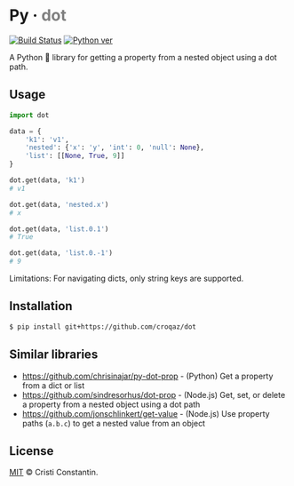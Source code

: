 # Py · <font color=gray>dot</font>

  [![Build Status][build-image]][build-url]
  [![Python ver][python-image]][python-url]

A Python 🐍 library for getting a property from a nested object using a dot path.


## Usage

```py
import dot

data = {
    'k1': 'v1',
    'nested': {'x': 'y', 'int': 0, 'null': None},
    'list': [[None, True, 9]]
}

dot.get(data, 'k1')
# v1

dot.get(data, 'nested.x')
# x

dot.get(data, 'list.0.1')
# True

dot.get(data, 'list.0.-1')
# 9
```

Limitations: For navigating dicts, only string keys are supported.


## Installation

```sh
$ pip install git+https://github.com/croqaz/dot
```


## Similar libraries

* https://github.com/chrisinajar/py-dot-prop - (Python) Get a property from a dict or list
* https://github.com/sindresorhus/dot-prop - (Node.js) Get, set, or delete a property from a nested object using a dot path
* https://github.com/jonschlinkert/get-value - (Node.js) Use property paths (`a.b.c`) to get a nested value from an object


## License

[MIT](LICENSE) © Cristi Constantin.


[pypi-image]: https://img.shields.io/pypi/v/prop.svg
[pypi-url]: https://pypi.org/project/prop/
[build-image]: https://github.com/croqaz/dot/workflows/Python/badge.svg
[build-url]: https://github.com/croqaz/dot/actions
[python-image]: https://img.shields.io/badge/Python-3.6-blue.svg
[python-url]: https://python.org
